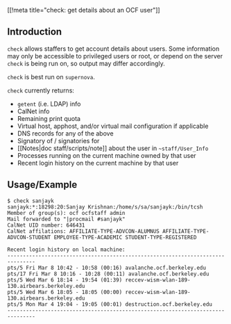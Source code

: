 [[!meta title="check: get details about an OCF user"]]

## Introduction

`check` allows staffers to get account details about users. Some information
may only be accessible to privileged users or root, or depend on the server
`check` is being run on, so output may differ accordingly.

`check` is best run on `supernova`.

`check` currently returns:

- `getent` (i.e. LDAP) info
- CalNet info
- Remaining print quota
- Virtual host, apphost, and/or virtual mail configuration if applicable
- DNS records for any of the above
- Signatory of / signatories for
- [[Notes|doc staff/scripts/note]] about the user in `~staff/User_Info`
- Processes running on the current machine owned by that user
- Recent login history on the current machine by that user

## Usage/Example

    $ check sanjayk
    sanjayk:*:18298:20:Sanjay Krishnan:/home/s/sa/sanjayk:/bin/tcsh
    Member of group(s): ocf ocfstaff admin
    Mail forwarded to "|procmail #sanjayk"
    CalNet UID number: 646431
    CalNet affilations: AFFILIATE-TYPE-ADVCON-ALUMNUS AFFILIATE-TYPE-ADVCON-STUDENT EMPLOYEE-TYPE-ACADEMIC STUDENT-TYPE-REGISTERED

    Recent login history on local machine:
    -------------------------------------------------------------------------------
    pts/5 Fri Mar 8 10:42 - 10:58 (00:16) avalanche.ocf.berkeley.edu
    pts/17 Fri Mar 8 10:16 - 10:28 (00:11) avalanche.ocf.berkeley.edu
    pts/5 Wed Mar 6 18:14 - 19:54 (01:39) reccev-wism-wlan-189-130.airbears.berkeley.edu
    pts/5 Wed Mar 6 18:05 - 18:05 (00:00) reccev-wism-wlan-189-130.airbears.berkeley.edu
    pts/5 Mon Mar 4 19:04 - 19:05 (00:01) destruction.ocf.berkeley.edu
    -------------------------------------------------------------------------------
